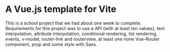 # A Vue.js template for Vite

This is a school project that we had about one week to complete.
Requirements for this project was to use a API (with at least ten values), text interpolation, attribute interpolation, conditional rendering, list rendering, events, v-model, router-link and routerview, at least one none Vue-Router component, prop and some style with Sass.
